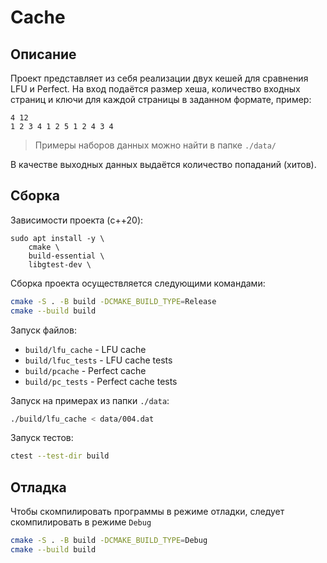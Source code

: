 
# Cache

## Описание

Проект представляет из себя реализации двух кешей для сравнения LFU и Perfect. На вход подаётся размер хеша, количество входных страниц и ключи для каждой страницы в заданном формате, пример: 
```
4 12
1 2 3 4 1 2 5 1 2 4 3 4
```
> Примеры наборов данных можно найти в папке `./data/`

В качестве выходных данных выдаётся количество попаданий (хитов).

## Сборка

Зависимости проекта (c++20):

```
sudo apt install -y \
    cmake \
    build-essential \
    libgtest-dev \
```

Сборка проекта осуществляется следующими командами: 

```bash
cmake -S . -B build -DCMAKE_BUILD_TYPE=Release
cmake --build build
```

Запуск файлов:
* `build/lfu_cache` - LFU cache
* `build/lfuc_tests` - LFU cache tests
* `build/pcache`    - Perfect cache
* `build/pc_tests`  - Perfect cache tests

Запуск на примерах из папки `./data`:
```bash
./build/lfu_cache < data/004.dat
```

Запуск тестов:
```bash
ctest --test-dir build
```



## Отладка

Чтобы скомпилировать программы в режиме отладки, следует скомпилировать в режиме `Debug`

```bash
cmake -S . -B build -DCMAKE_BUILD_TYPE=Debug
cmake --build build
```
